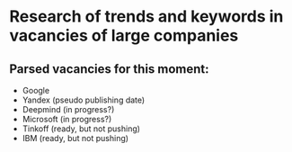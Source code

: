 # Research of trends and keywords in vacancies of large companies

## Parsed vacancies for this moment:
- Google
- Yandex (pseudo publishing date)
- Deepmind (in progress?)
- Microsoft (in progress?)
- Tinkoff (ready, but not pushing)
- IBM (ready, but not pushing)
